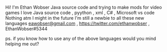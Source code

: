 Hi! I'm Ethan Wobser
Java source code and trying to make mods for video games I love
Java source code , pyython , xml , C# , Microsoft vs code 
Nothing atm I might in the future I'm still a newbie to all these new languages
eawobser@gmail.com , https://twitter.com/ethanwobser , EthanWobser#5344

ps. if you know how to use any of the above languages would you mind helping me out?
<!---
Bananaguns2/Bananaguns2 is a ✨ special ✨ repository because its `README.md` (this file) appears on your GitHub profile.
You can click the Preview link to take a look at your changes.
--->
